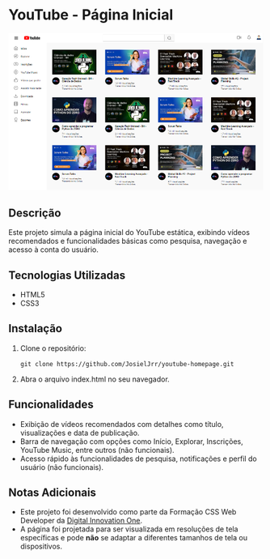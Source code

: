 # YouTube - Página Inicial

<div align="center">
  <img src="assets/images/homepage.PNG" alt="Interface do YouTube" width=600px>
</div>

## Descrição
Este projeto simula a página inicial do YouTube estática, exibindo vídeos recomendados e funcionalidades básicas como pesquisa, navegação e acesso à conta do usuário.

## Tecnologias Utilizadas
- HTML5
- CSS3

## Instalação
1. Clone o repositório:
   ```
   git clone https://github.com/JosielJrr/youtube-homepage.git
   ```
2. Abra o arquivo index.html no seu navegador.

## Funcionalidades
- Exibição de vídeos recomendados com detalhes como título, visualizações e data de publicação.
- Barra de navegação com opções como Início, Explorar, Inscrições, YouTube Music, entre outros (não funcionais).
- Acesso rápido às funcionalidades de pesquisa, notificações e perfil do usuário (não funcionais).

## Notas Adicionais
- Este projeto foi desenvolvido como parte da Formação CSS Web Developer da [Digital Innovation One](https://www.dio.me/).
- A página foi projetada para ser visualizada em resoluções de tela específicas e pode **não** se adaptar a diferentes tamanhos de tela ou dispositivos.
